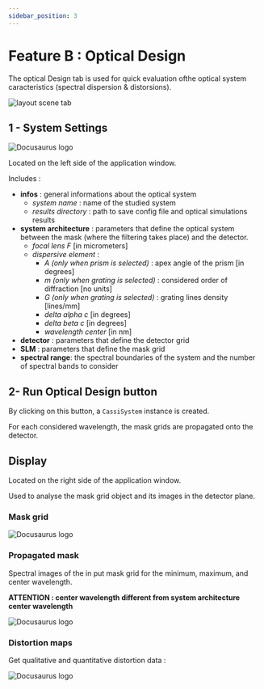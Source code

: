 ```yaml
---
sidebar_position: 3
---
```


# Feature B : Optical Design

The optical Design tab is used for quick evaluation ofthe optical system caracteristics (spectral dispersion & distorsions).

![layout scene tab](/img/layout_optical_design_tab.svg "Mask design tab")


## 1 - System Settings 


![Docusaurus logo](/img/mask_to_detector.svg)

Located on the left side of the application window.

Includes :


- **infos** : general informations about the optical system
    - *system name* : name of the studied system
    - *results directory* : path to save config file and optical simulations results
- **system architecture** : parameters that define the optical system between the mask (where the filtering takes place) and the detector. 
    - *focal lens F* [in micrometers]
    - *dispersive element* :
        - *A (only when prism is selected)* : apex angle of the prism [in degrees]
        - *m (only when grating is selected)* : considered order of diffraction [no units]
        - *G (only when grating is selected)* : grating lines density [lines/mm]
        - *delta alpha c* [in degrees]
        - *delta beta c* [in degrees]
        - *wavelength center* [in nm]
- **detector** : parameters that define the detector grid
- **SLM** : parameters that define the mask grid 
- **spectral range**: the spectral boundaries of the system and the number of spectral bands to consider

## 2- Run Optical Design button

By clicking on this button, a `CassiSystem` instance is created. 

For each considered wavelength, the mask grids are propagated onto the detector.

## Display

Located on the right side of the application window.

Used to analyse the mask grid object and its images in the detector plane.

### Mask grid 

![Docusaurus logo](/img/input_grid.svg)

### Propagated mask

Spectral images of the in put mask grid for the minimum, maximum, and center wavelength.

**ATTENTION : center wavelength different from system architecture center wavelength**

![Docusaurus logo](/img/propagated_grids.svg)

### Distortion maps

Get qualitative and quantitative distortion data :

![Docusaurus logo](/img/distortion_maps.svg)
